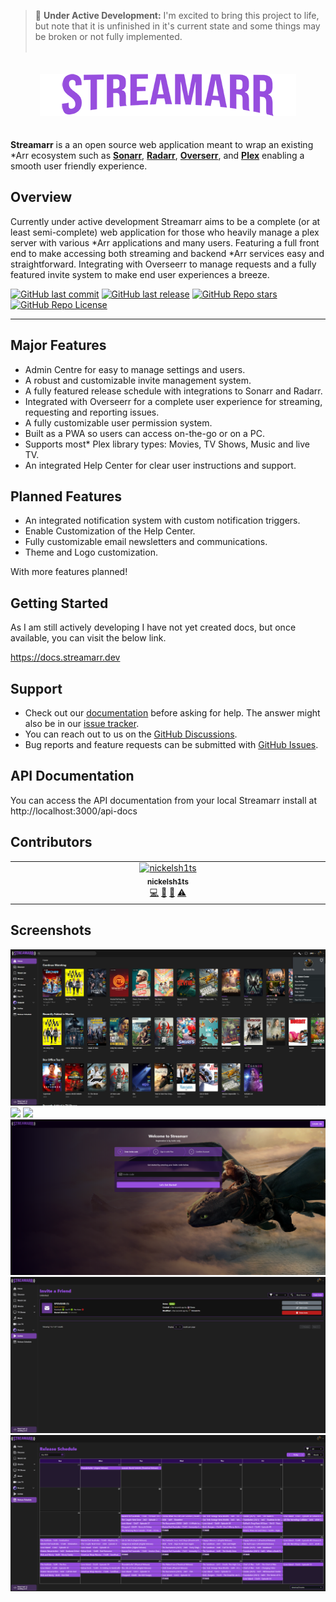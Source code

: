 > 🚧 **Under Active Development:** I'm excited to bring this project to life, but note that it is unfinished in it's current state and some things may be broken or not fully implemented.
> <br></br>

<p align="center">
<img src="./public/logo_full.png" alt="Streamarr" style="margin: 20px 0;">
</p>

**Streamarr** is a an open source web application meant to wrap an existing \*Arr ecosystem such as **[Sonarr](https://sonarr.tv/)**, **[Radarr](https://radarr.video/)**, **[Overserr](https://overseerr.dev/)**, and **[Plex](https://www.plex.tv/)** enabling a smooth user friendly experience.

## Overview

Currently under active development Streamarr aims to be a complete (or at least semi-complete) web application for those who heavily manage a plex server with various *Arr applications and many users. Featuring a full front end to make accessing both streaming and backend *Arr services easy and straightforward. Integrating with Overseerr to manage requests and a fully featured invite system to make end user experiences a breeze.

[![GitHub last commit](https://img.shields.io/github/release-date/nickelsh1ts/streamarr?style=for-the-badge&logo=github)](https://github.com/nickelsh1ts/streamarr)
[![GitHub last release](https://img.shields.io/github/v/release/nickelsh1ts/streamarr?style=for-the-badge&logo=github)](https://github.com/nickelsh1ts/streamarr)
[![GitHub Repo stars](https://img.shields.io/github/stars/nickelsh1ts/streamarr?style=for-the-badge&logo=github)](https://github.com/nickelsh1ts/streamarr)
[![GitHub Repo License](https://img.shields.io/github/license/nickelsh1ts/streamarr?style=for-the-badge&logo=github)](https://github.com/nickelsh1ts/streamarr/blob/develop/LICENSE)

---

## Major Features

- Admin Centre for easy to manage settings and users.
- A robust and customizable invite management system.
- A fully featured release schedule with integrations to Sonarr and Radarr.
- Integrated with Overseerr for a complete user experience for streaming, requesting and reporting issues.
- A fully customizable user permission system.
- Built as a PWA so users can access on-the-go or on a PC.
- Supports most\* Plex library types: Movies, TV Shows, Music and live TV.
- An integrated Help Center for clear user instructions and support.

## Planned Features

- An integrated notification system with custom notification triggers.
- Enable Customization of the Help Center.
- Fully customizable email newsletters and communications.
- Theme and Logo customization.

With more features planned!

## Getting Started

As I am still actively developing I have not yet created docs, but once available, you can visit the below link.

https://docs.streamarr.dev

## Support

- Check out our [documentation](https://docs.streamarr.dev) before asking for help. The answer might also be in our [issue tracker](https://github.com/nickelsh1ts/streamarr/issues).
- You can reach out to us on the [GitHub Discussions](https://github.com/nickelsh1ts/streamarr/discussions).
- Bug reports and feature requests can be submitted with [GitHub Issues](https://github.com/nickelsh1ts/streamarr/issues).

## API Documentation

You can access the API documentation from your local Streamarr install at http://localhost:3000/api-docs

## Contributors

<!-- ALL-CONTRIBUTORS-LIST:START - Do not remove or modify this section -->
<!-- prettier-ignore-start -->
<!-- markdownlint-disable -->
<table>
  <tbody>
    <tr>
      <td align="center" valign="top" width="14.28%"><a href="https://nickelsh1ts.com"><img src="https://avatars.githubusercontent.com/u/76549245?v=4?s=100" width="100px;" alt="nickelsh1ts"/><br /><sub><b>nickelsh1ts</b></sub></a><br /><a href="https://github.com/nickelsh1ts/streamarr/commits?author=nickelsh1ts" title="Code">💻</a> <a href="#design-nickelsh1ts" title="Design">🎨</a> <a href="#ideas-nickelsh1ts" title="Ideas, Planning, & Feedback">🤔</a> <a href="https://github.com/nickelsh1ts/streamarr/commits?author=nickelsh1ts" title="Tests">⚠️</a></td>
    </tr>
  </tbody>
</table>
<!-- markdownlint-restore -->
<!-- prettier-ignore-end -->

<!-- ALL-CONTRIBUTORS-LIST:END -->

## Screenshots

<img src="./screenshots/preview.png">
<img src="./screenshots/homepage.png">
<img src="./screenshots/signin.png">
<img src="./screenshots/signup.png">
<img src="./screenshots/invites.png">
<img src="./screenshots/schedule.png">
